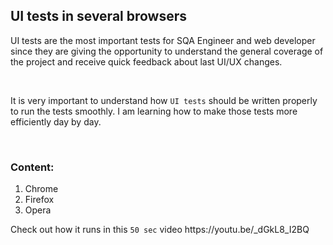 <html>
  
  <body>
  
  <h2>UI tests in several browsers</h2>
  
  <div>
  <p>UI tests are the most important tests for SQA Engineer and web developer since they are giving the opportunity to understand the general coverage of the project and receive quick feedback about last UI/UX changes.</p>
    <br>
  <p>It is very important to understand how <code>UI tests</code> should be written properly to run the tests smoothly. I am learning how to make those tests more efficiently day by day.</p>
  
  <br>
  
  <h3>Content:</h3>
  
  <ol>
    <li>Chrome</li>
    <li>Firefox</li>
    <li>Opera</li>
  </ol>
  
  <p>Check out how it runs in this <code>50 sec</code> video https://youtu.be/_dGkL8_I2BQ</p>
  </div>
  
  </body>
 </html>
